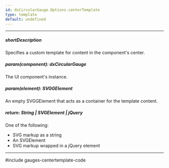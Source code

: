```yaml
---
id: dxCircularGauge.Options.centerTemplate
type: template
default: undefined
---
```

---
##### shortDescription
Specifies a custom template for content in the component's center.

##### param(component): dxCircularGauge
The UI component's instance.

##### param(element): SVGGElement
An empty SVGGElement that acts as a container for the template content.

##### return: String | SVGElement | jQuery
One of the following:

- SVG markup as a string
- An SVGElement
- SVG markup wrapped in a jQuery element

---
#include gauges-centertemplate-code
